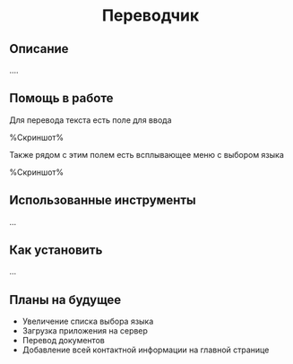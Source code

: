 <h1 align="center">Переводчик</h1>

## Описание

....

## Помощь в работе

Для перевода текста есть поле для ввода 

%Скриншот%

Также рядом с этим полем есть всплывающее меню с выбором языка

%Скриншот%

## Использованные инструменты

...

## Как установить

...

## Планы на будущее

- Увеличение списка выбора языка
- Загрузка приложения на сервер
- Перевод документов
- Добавление всей контактной информации на главной странице




